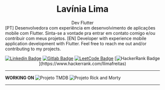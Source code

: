 <h1 align="center">Lavínia Lima</h1>
<div align="center">
Dev Flutter
</div>
[PT] Desenvolvedora com experiência em desenvolvimento de aplicações mobile com Flutter. Sinta-se a vontade pra entrar em contato comigo e/ou contribuir com meus projetos.
[EN] Developer with experience mobile application development with Flutter. Feel free to reach me out and/or contributing to my projects.

<div align="center">


[![Linkedin Badge](https://img.shields.io/badge/-LinkedIn-blue?style=flat-square&logo=Linkedin&logoColor=white&link=https://www.linkedin.com/in/lavínia-lima-de-freitas/)](https://www.linkedin.com/in/lavínia-lima-de-freitas/)
[![Gitlab Badge](https://img.shields.io/badge/-Gitlab-F6C600?style=flat-square&logo=Gitlab&logoColor=white&link=https://gitlab.com/lavfreits)](https://gitlab.com/lavfreits)
[![LeetCode Badge](https://img.shields.io/badge/-LeetCode-F6C600?style=flat-square&logo=LeetCode&logoColor=white&link=https://leetcode.com/lavfreits/)](https://leetcode.com/lavfreits/)
[![HackerRank Badge](https://img.shields.io/badge/-HackerRank-black?style=flat-square&logo=HackerRank&logoColor=white&link=(https://www.hackerrank.com/llimafreitas))](https://www.hackerrank.com/llimafreitas)
<!-- [![Dev.to](https://img.shields.io/badge/-Dev.to-black?style=flat-square&logo=DevTo&logoColor=white&link=https://dev.to/lavfreits)](https://dev.to/lavfreits) -->


    
 </div>

----
 
 <div align="left">
 
 

 **WORKING ON**
![Projeto TMDB](https://github.com/lavfreits/tmdb_movies)
![Projeto Rick and Morty](https://github.com/lavfreits/rick_morty_app)

---
    
